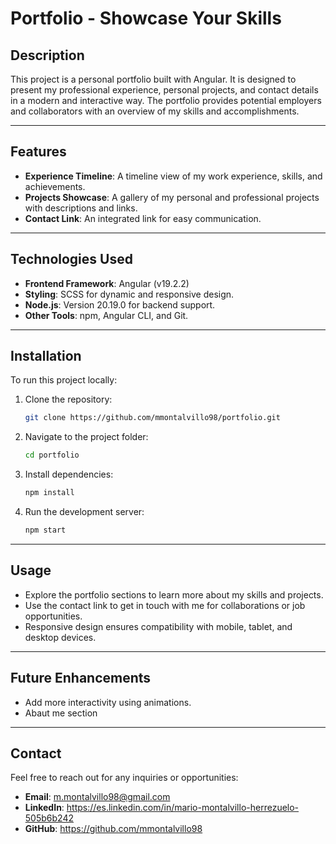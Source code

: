 # **Portfolio - Showcase Your Skills**

## **Description**
This project is a personal portfolio built with Angular. It is designed to present my professional experience, personal projects, and contact details in a modern and interactive way. The portfolio provides potential employers and collaborators with an overview of my skills and accomplishments.

---

## **Features**
- **Experience Timeline**: A timeline view of my work experience, skills, and achievements.
- **Projects Showcase**: A gallery of my personal and professional projects with descriptions and links.
- **Contact Link**: An integrated link for easy communication.

---

## **Technologies Used**
- **Frontend Framework**: Angular (v19.2.2)
- **Styling**: SCSS for dynamic and responsive design.
- **Node.js**: Version 20.19.0 for backend support.
- **Other Tools**: npm, Angular CLI, and Git.

---

## **Installation**
To run this project locally:

1. Clone the repository:
   ```bash
   git clone https://github.com/mmontalvillo98/portfolio.git
   ```

2. Navigate to the project folder:
    ```bash
    cd portfolio
    ```

3. Install dependencies:
    ```bash
    npm install
    ```

4. Run the development server:
    ```bash
    npm start
    ```

---

## **Usage**
- Explore the portfolio sections to learn more about my skills and projects.
- Use the contact link to get in touch with me for collaborations or job opportunities.
- Responsive design ensures compatibility with mobile, tablet, and desktop devices.

---

## **Future Enhancements**
- Add more interactivity using animations.
- Abaut me section

---

## **Contact**
Feel free to reach out for any inquiries or opportunities:
- **Email**: m.montalvillo98@gmail.com
- **LinkedIn**: https://es.linkedin.com/in/mario-montalvillo-herrezuelo-505b6b242
- **GitHub**: https://github.com/mmontalvillo98